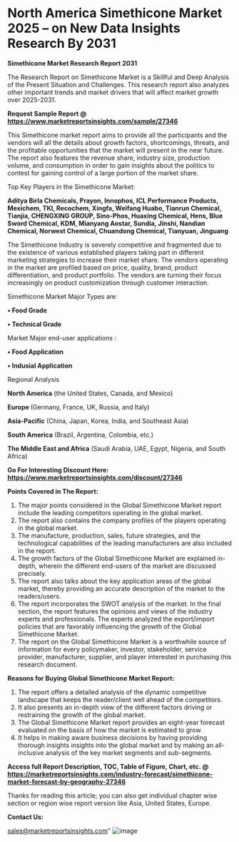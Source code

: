 # North America Simethicone Market 2025 – on New Data Insights Research By 2031

<strong>Simethicone Market Research Report 2031</strong>

The Research Report on Simethicone Market is a Skillful and Deep Analysis of the Present Situation and Challenges. This research report also analyzes other important trends and market drivers that will affect market growth over 2025-2031.

<strong>Request Sample Report @ <a href=https://www.marketreportsinsights.com/sample/27346>https://www.marketreportsinsights.com/sample/27346</a></strong>

This Simethicone market report aims to provide all the participants and the vendors will all the details about growth factors, shortcomings, threats, and the profitable opportunities that the market will present in the near future. The report also features the revenue share, industry size, production volume, and consumption in order to gain insights about the politics to contest for gaining control of a large portion of the market share.

Top Key Players in the Simethicone Market:

<strong>Aditya Birla Chemicals, Prayon, Innophos, ICL Performance Products, Mexichem, TKI, Recochem, Xingfa, Weifang Huabo, Tianrun Chemical, Tianjia, CHENGXING GROUP, Sino-Phos, Huaxing Chemical, Hens, Blue Sword Chemical, KDM, Mianyang Aostar, Sundia, Jinshi, Nandian Chemical, Norwest Chemical, Chuandong Chemical, Tianyuan, Jinguang</strong>

The Simethicone Industry is severely competitive and fragmented due to the existence of various established players taking part in different marketing strategies to increase their market share. The vendors operating in the market are profiled based on price, quality, brand, product differentiation, and product portfolio. The vendors are turning their focus increasingly on product customization through customer interaction.

Simethicone Market Major Types are:

<strong>• Food Grade

• Technical Grade</strong>

Market Major end-user applications :

<strong>• Food Application

• Indusial Application</strong>

Regional Analysis

</u><strong><b>North America</b></strong> (the United States, Canada, and Mexico)

<strong><b>Europe </b></strong>(Germany, France, UK, Russia, and Italy)

<strong><b>Asia-Pacific</b></strong> (China, Japan, Korea, India, and Southeast Asia)

<strong><b>South America</b></strong> (Brazil, Argentina, Colombia, etc.)

<strong><b>The Middle East and Africa</b></strong> (Saudi Arabia, UAE, Egypt, Nigeria, and South Africa)

<strong>Go For Interesting Discount Here: <a href=https://www.marketreportsinsights.com/discount/27346>https://www.marketreportsinsights.com/discount/27346</a></strong>

<strong>Points Covered in The Report:</strong>
<ol>
  <li>The major points considered in the Global Simethicone Market report include the leading competitors operating in the global market.</li>
  <li>The report also contains the company profiles of the players operating in the global market.</li>
  <li>The manufacture, production, sales, future strategies, and the technological capabilities of the leading manufacturers are also included in the report.</li>
  <li>The growth factors of the Global Simethicone Market are explained in-depth, wherein the different end-users of the market are discussed precisely.</li>
  <li>The report also talks about the key application areas of the global market, thereby providing an accurate description of the market to the readers/users.</li>
  <li>The report incorporates the SWOT analysis of the market. In the final section, the report features the opinions and views of the industry experts and professionals. The experts analyzed the export/import policies that are favorably influencing the growth of the Global Simethicone Market.</li>
  <li>The report on the Global Simethicone Market is a worthwhile source of information for every policymaker, investor, stakeholder, service provider, manufacturer, supplier, and player interested in purchasing this research document.</li>
</ol>
<strong>Reasons for Buying Global Simethicone Market Report:</strong>

<ol>
  <li>The report offers a detailed analysis of the dynamic competitive landscape that keeps the reader/client well ahead of the competitors.</li>
  <li>It also presents an in-depth view of the different factors driving or restraining the growth of the global market.</li>
  <li>The Global Simethicone Market report provides an eight-year forecast evaluated on the basis of how the market is estimated to grow.</li>
  <li>It helps in making aware business decisions by having providing thorough insights insights into the global market and by making an all-inclusive analysis of the key market segments and sub-segments.</li>
</ol>
<strong>Access full Report Description, TOC, Table of Figure, Chart, etc. @ <a href=https://marketreportsinsights.com/industry-forecast/simethicone-market-forecast-by-geography-27346>https://marketreportsinsights.com/industry-forecast/simethicone-market-forecast-by-geography-27346</a></strong>


Thanks for reading this article; you can also get individual chapter wise section or region wise report version like Asia, United States, Europe.

<strong>Contact Us:</strong>

sales@marketreportsinsights.com"
![image](https://github.com/user-attachments/assets/13868b31-32f6-4f0a-94f4-bca33a10a966)
